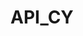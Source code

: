 # API_CY

<!-- 1. npm init -y 
2. npm install cypress --save-dev
3. REPORTER: 
3.1 npm install --save-dev mochawesome mochawesome-merge mochawesome-report-generator
3.2. cypress.json
3.3 script:  -->
